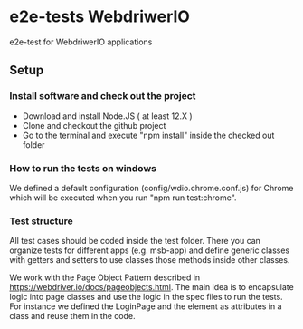 # e2e-tests WebdriwerIO

e2e-test for WebdriwerIO applications
## Setup

### Install software and check out the project

- Download and install Node.JS ( at least 12.X )
- Clone and checkout the github project
- Go to the terminal and execute "npm install" inside the checked out folder

### How to run the tests on windows

We defined a default configuration (config/wdio.chrome.conf.js) for Chrome which will be executed when you run "npm run test:chrome".

### Test structure

All test cases should be coded inside the test folder. There you can organize tests for different apps (e.g. msb-app) and define generic classes with getters and setters to use classes those methods inside other classes.

We work with the Page Object Pattern described in <https://webdriver.io/docs/pageobjects.html>. The main idea is to encapsulate logic into page classes and use the logic in the spec files to run the tests.
For instance we defined the LoginPage and the element as attributes in a class and reuse them in the code.
